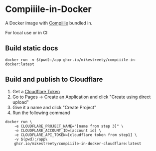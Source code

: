 # Compiiile-in-Docker

A Docker image with [Compiiile](https://github.com/compiiile/compiiile) bundled in.

For local use or in CI

## Build static docs

```
docker run -v $(pwd):/app ghcr.io/mikestreety/compiiile-in-docker:latest
```

## Build and publish to Cloudflare

1. Get a [Cloudflare Token](https://developers.cloudflare.com/pages/how-to/use-direct-upload-with-continuous-integration/#get-credentials-from-cloudflare)
2. Go to Pages -> Create an Application and click "Create using direct upload"
3. Give it a name and click "Create Project"
4. Run the following command

```
docker run \
	-e CLOUDFLARE_PROJECT_NAME="[name from step 3]" \
	-e CLOUDFLARE_ACCOUNT_ID=[account id] \
	-e CLOUDFLARE_API_TOKEN=[cloudflare token from step1] \
	-v $(pwd):/app\
	ghcr.io/mikestreety/compiiile-in-docker-cloudflare:latest
```
